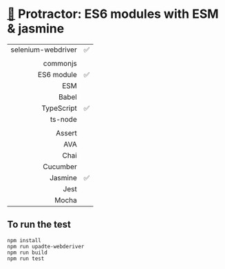 # [:baby_chick:](https://github.com/xgirma/e2e_test_recipes/tree/master/configuration/protractor) Protractor: ES6 modules with ESM & jasmine

|   |  |
|---:|:---|
| selenium-webdriver | :white_check_mark: |
|   |   |
| commonjs  |   |
| ES6 module  |  :white_check_mark:  |
| ESM  |  |
| Babel  |  |
| TypeScript  | :white_check_mark:  |
| ts-node  |  |
|   |   |
| Assert  |   |
| AVA  |   |
| Chai  |   |
| Cucumber  |   |
| Jasmine  | :white_check_mark: | 
| Jest  |  | 
| Mocha  |  |

## To run the test

    npm install
    npm run upadte-webderiver
    npm run build
    npm run test
